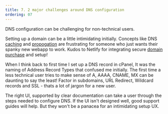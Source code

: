 ```yaml
---
title: 7. 2 major challenges around DNS configuration
ordering: 07
---
```

DNS configuration can be challenging for non-technical users.

Setting up a domain can be a little intimidating initially. Concepts like DNS [caching](https://www.lifewire.com/what-is-a-dns-cache-817514) and [propogation](https://www.name.com/support/articles/115012317827-Domain-Propagation) are frustrating for someone who just wants their spanky new webapp to work. Kudos to Netlify for integrating secure [domain purchase](https://www.netlify.com/blog/2018/06/19/buy-and-secure-a-custom-domain-through-netlify/) and setup!

When I think back to first time I set up a DNS record in cPanel, It was the naming of Address Record Types that confused me initially. The first time a less technical user tries to make sense of A, AAAA, CNAME, MX can be daunting to say the least! Factor in subdomains, URL Redirect, Wildcard records and SSL - thats a lot of jargon for a new user.

The right UI, supported by clear documentation can take a user through the steps needed to configure DNS.
If the UI isn't designed well, good support guides will help. But they won't be a panacea for an intimidating setup UX.
